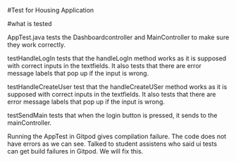 #Test for Housing Application 

#what is tested 

AppTest.java tests the Dashboardcontroller and MainController to make sure they work correctly. 

testHandleLogIn tests that the handleLogIn method works as it is supposed with correct inputs in the textfields. It also tests that there are error message labels that pop up if the input is wrong. 

testHandleCreateUser test that the handleCreateUSer method works as it is supposed with correct inputs in the textfields. It also tests that there are error message labels that pop up if the input is wrong. 

testSendMain tests that when the login button is pressed, it sends to the mainController. 

Running the AppTest in Gitpod gives compilation failure. The code does not have errors as we can see. Talked to student assistens who said ui tests can get build failures in Gitpod. We will fix this.  